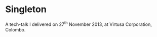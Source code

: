 # Singleton
A tech-talk I delivered on 27<sup>th</sup> November 2013, at Virtusa Corporation, Colombo.
